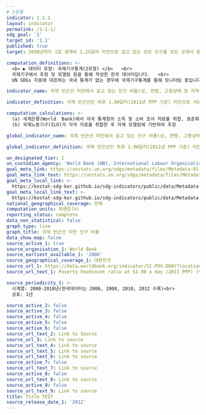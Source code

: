 ```yaml
---
# 2유형 
indicator: 1.1.1
layout: indicator
permalink: /1-1-1/
sdg_goal: '1'
target_id: '1.1'
published: true
target: 2030년까지 1일 생계비 1.25달러 미만으로 살고 있는 모든 인구를 모든 곳에서 종식

computation_definitions: >-
  <b> ▶ 데이터 유형: 국제기구통계(2유형) </b>   <br>
  국제기구에서 추정 및 모델링 등을 통해 작성한 한국 데이터입니다.   <br>
  UN SDGs 지표에 대응하는 국내 통계가 없는 경우에 국제기구통계를 통해 모니터링 중입니다. 

indicator_name: 국제 빈곤선 미만에서 살고 있는 인구 비율(성, 연령, 고용상태 및 지역별)

indicator_definition: 국제 빈곤선인 하루 1.90달러(2011년 PPP 기준) 미만으로 사는 인구의 비율

computation_calculations: >-
  (a) 세계은행(World  Bank)에서 각국 통계청의 소득 및 소비 조사 자료를 취합, 표준화하여 추정 <br>
  (b) 국제노동기구(ILO)가 각국 자료를 취합한 후 자체 모델링에 기반하여 추정

global_indicator_name: 국제 빈곤선 미만에서 살고 있는 인구 비율(성, 연령, 고용상태 및 지역별)

global_indicator_definition: 국제 빈곤선인 하루 1.90달러(2011년 PPP 기준) 미만으로 사는 인구의 비율

un_designated_tier: I
un_custodian_agency: 'World Bank (WB), International Labour Organisation (ILO)'
goal_meta_link: https://unstats.un.org/sdgs/metadata/files/Metadata-01-01-01a.pdf
goal_meta_link_text: https://unstats.un.org/sdgs/metadata/files/Metadata-01-01-01a.pdf
goal_meta_local_link: >-
  https://kostat-sdg-kor.github.io/sdg-indicators/public/data/Metadata-01-01-01_KOR.pdf
goal_meta_local_link_text: >-
  https://kostat-sdg-kor.github.io/sdg-indicators/public/data/Metadata-01-01-01_KOR.pdf
national_geographical_coverage: 전체
computation_units: 퍼센트(%)
reporting_status: complete
data_non_statistical: false
graph_type: line
graph_title: 국제 빈곤선 미만 인구 비율
data_show_map: false
source_active_1: true
source_organisation_1: World Bank
source_earliest_available_1: '2006'
source_geographical_coverage_1: 대한민국
source_url_1: https://data.worldbank.org/indicator/SI.POV.DDAY?locations=KR
source_url_text_1: Poverty headcount ratio at $1.90 a day (2011 PPP) (% of population)

source_periodicity_1: >-
  시계열: 2000-2018년(한국데이터는 2006, 2008, 2010, 2012 수록)<br>
  공표: 1년

source_active_2: false
source_active_3: false
source_active_4: false
source_active_5: false
source_active_6: false
source_url_text_2: Link to Source
source_url_3: Link to source
source_url_text_4: Link to source
source_url_text_5: Link to source
source_url_text_6: Link to source
source_active_7: false
source_url_text_7: Link to source
source_active_8: false
source_url_text_8: Link to source
source_active_9: false
source_url_text_9: Link to source
title: Title TEST
source_release_date_1: '2012'
---
```

